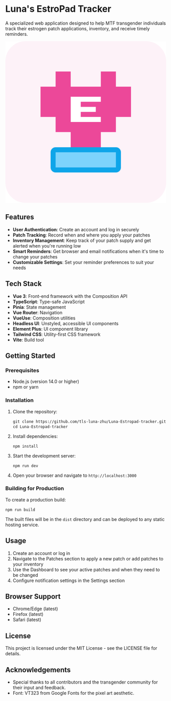 # Luna's EstroPad Tracker

A specialized web application designed to help MTF transgender individuals track their estrogen patch applications, inventory, and receive timely reminders.

![Luna's EstroPad Tracker](./public/images/logo.png)

## Features

- **User Authentication**: Create an account and log in securely
- **Patch Tracking**: Record when and where you apply your patches
- **Inventory Management**: Keep track of your patch supply and get alerted when you're running low
- **Smart Reminders**: Get browser and email notifications when it's time to change your patches
- **Customizable Settings**: Set your reminder preferences to suit your needs

## Tech Stack

- **Vue 3**: Front-end framework with the Composition API
- **TypeScript**: Type-safe JavaScript
- **Pinia**: State management
- **Vue Router**: Navigation
- **VueUse**: Composition utilities
- **Headless UI**: Unstyled, accessible UI components
- **Element Plus**: UI component library
- **Tailwind CSS**: Utility-first CSS framework
- **Vite**: Build tool

## Getting Started

### Prerequisites

- Node.js (version 14.0 or higher)
- npm or yarn

### Installation

1. Clone the repository:
   ```
   git clone https://github.com/tls-luna-zhu/Luna-Estropad-tracker.git
   cd Luna-Estropad-tracker
   ```

2. Install dependencies:
   ```
   npm install
   ```

3. Start the development server:
   ```
   npm run dev
   ```

4. Open your browser and navigate to `http://localhost:3000`

### Building for Production

To create a production build:

```
npm run build
```

The built files will be in the `dist` directory and can be deployed to any static hosting service.

## Usage

1. Create an account or log in
2. Navigate to the Patches section to apply a new patch or add patches to your inventory
3. Use the Dashboard to see your active patches and when they need to be changed
4. Configure notification settings in the Settings section

## Browser Support

- Chrome/Edge (latest)
- Firefox (latest)
- Safari (latest)

## License

This project is licensed under the MIT License - see the LICENSE file for details.

## Acknowledgements

- Special thanks to all contributors and the transgender community for their input and feedback.
- Font: VT323 from Google Fonts for the pixel art aesthetic. 
